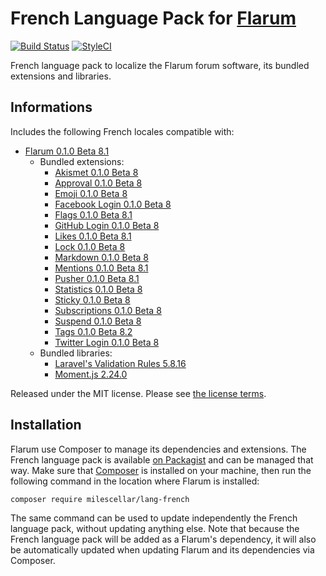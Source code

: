 # French Language Pack for [Flarum](https://flarum.org/)

[![Build Status](https://travis-ci.org/milescellar/lang-french.svg?branch=master)](https://travis-ci.org/milescellar/lang-french) [![StyleCI](https://styleci.io/repos/70081209/shield?style=flat&branch=master)](https://styleci.io/repos/70081209)

French language pack to localize the Flarum forum software, its bundled extensions and libraries.

## Informations

Includes the following French locales compatible with:

- [Flarum 0.1.0 Beta 8.1](https://github.com/flarum/core)
  - Bundled extensions:
    - [Akismet 0.1.0 Beta 8](https://github.com/flarum/akismet)
    - [Approval 0.1.0 Beta 8](https://github.com/flarum/approval)
    - [Emoji 0.1.0 Beta 8](https://github.com/flarum/emoji)
    - [Facebook Login 0.1.0 Beta 8](https://github.com/flarum/auth-facebook)
    - [Flags 0.1.0 Beta 8.1](https://github.com/flarum/flags)
    - [GitHub Login 0.1.0 Beta 8](https://github.com/flarum/auth-github)
    - [Likes 0.1.0 Beta 8.1](https://github.com/flarum/likes)
    - [Lock 0.1.0 Beta 8](https://github.com/flarum/lock)
    - [Markdown 0.1.0 Beta 8](https://github.com/flarum/markdown)
    - [Mentions 0.1.0 Beta 8.1](https://github.com/flarum/mentions)
    - [Pusher 0.1.0 Beta 8.1](https://github.com/flarum/pusher)
    - [Statistics 0.1.0 Beta 8](https://github.com/flarum/statistics)
    - [Sticky 0.1.0 Beta 8](https://github.com/flarum/sticky)
    - [Subscriptions 0.1.0 Beta 8](https://github.com/flarum/subscriptions)
    - [Suspend 0.1.0 Beta 8](https://github.com/flarum/suspend)
    - [Tags 0.1.0 Beta 8.2](https://github.com/flarum/tags)
    - [Twitter Login 0.1.0 Beta 8](https://github.com/flarum/auth-twitter)
  - Bundled libraries:
    - [Laravel's Validation Rules 5.8.16](https://github.com/laravel/laravel)
    - [Moment.js 2.24.0](https://github.com/moment/moment)

Released under the MIT license. Please see [the license terms](https://github.com/milescellar/lang-french/blob/master/LICENSE).

## Installation

Flarum use Composer to manage its dependencies and extensions. The French language pack is available [on Packagist](https://packagist.org/packages/milescellar/lang-french) and can be managed that way. Make sure that [Composer](https://getcomposer.org/) is installed on your machine, then run the following command in the location where Flarum is installed:

```shell
composer require milescellar/lang-french
```

The same command can be used to update independently the French language pack, without updating anything else. Note that because the French language pack will be added as a Flarum's dependency, it will also be automatically updated when updating Flarum and its dependencies via Composer.
